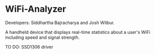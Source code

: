 # WiFi-Analyzer
Developers: Siddhartha Bajracharya and Josh Wilbur.

A handheld device that displays real-time statistics about a user's WiFi including speed and signal strength.

TO DO: SSD1306 driver
